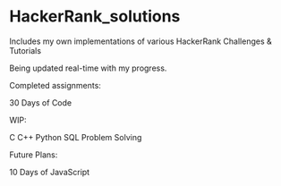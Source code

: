 # HackerRank_solutions
Includes my own implementations of various HackerRank Challenges & Tutorials

Being updated real-time with my progress.

Completed assignments:

30 Days of Code

WIP:

C
C++
Python
SQL
Problem Solving

Future Plans:

10 Days of JavaScript